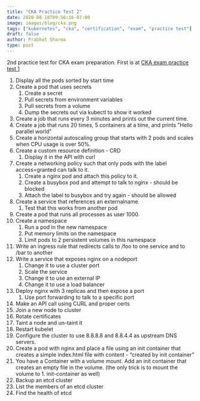 ```yaml
---
title: "CKA Practice Test 2"
date: 2020-08-18T09:56:16-07:00
image: images/blog/cka.png
tags: ["kubernetes", "cka", "certification", "exam", "practice test"]
draft: false
author: Prabhat Sharma
type: post
---
```


2nd practice test for CKA exam preparation. First is at [CKA exam practice test 1](/blog/cka-practice-test-1)

1. Display all the pods sorted by start time
1. Create a pod that uses secrets
    1. Create a secret
    1. Pull secrets from environment variables
    1. Pull secrets from a volume
    1. Dump the secrets out via kubectl to show it worked
1. Create a job that runs every 3 minutes and prints out the current time.
1. Create a job that runs 20 times, 5 containers at a time, and prints "Hello parallel world"
1. Create a horizontal autoscaling group that starts with 2 pods and scales when CPU usage is over 50%.
1. Create a custom resource definition - CRD
	1. Display it in the API with curl
1. Create a networking policy such that only pods with the label access=granted can talk to it.
	1. Create a nginx pod and attach this policy to it. 
	1. Create a busybox pod and attempt to talk to nginx - should be blocked
	1. Attach the label to busybox and try again - should be allowed
1. Create a service that references an externalname.
	1. Test that this works from another pod
1. Create a pod that runs all processes as user 1000.
1. Create a namespace
	1. Run a pod in the new namespace
	1. Put memory limits on the namespace
	1. Limit pods to 2 persistent volumes in this namespace
1. Write an ingress rule that redirects calls to /foo to one service and to /bar to another
1. Write a service that exposes nginx on a nodeport
	1. Change it to use a cluster port
	1. Scale the service
	1. Change it to use an external IP
	1. Change it to use a load balancer
1. Deploy nginx with 3 replicas and then expose a port
	1. Use port forwarding to talk to a specific port
1. Make an API call using CURL and proper certs
1. Join a new node to cluster
1. Rotate certificates
1. Taint a node and un-taint it
1. Restart kubelet
1. Configure the cluster to use 8.8.8.8 and 8.8.4.4 as upstream DNS servers.
1. Create a pod with nginx and place a file using an init container that creates a simple index.html file with content - “created by init container”
1. You have a Container with a volume mount. Add an init container that creates an empty file in the volume. (the only trick is to mount the volume to 1. init-container as well)
1. Backup an etcd cluster
1. List the members of an etcd cluster
1. Find the health of etcd


